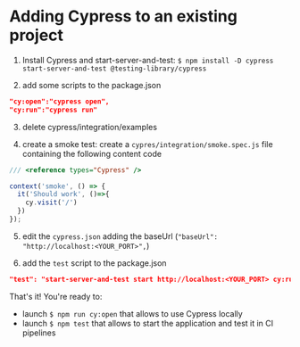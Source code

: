 # Adding Cypress to an existing project

1. Install Cypress and start-server-and-test: `$ npm install -D cypress start-server-and-test @testing-library/cypress`

2. add some scripts to the package.json
```json
"cy:open":"cypress open",
"cy:run":"cypress run"
```
3. delete cypress/integration/examples

4. create a smoke test: create a `cypres/integration/smoke.spec.js` file containing the following content code
  ```js
  /// <reference types="Cypress" />

  context('smoke', () => {
    it('Should work', ()=>{
      cy.visit('/')
    })
  });
  ```

5. edit the `cypress.json` adding the baseUrl (`"baseUrl": "http://localhost:<YOUR_PORT>",`)

6. add the `test` script to the package.json
  ```json
  "test": "start-server-and-test start http://localhost:<YOUR_PORT> cy:run",
  ```

That's it! You're ready to:
- launch `$ npm run cy:open` that allows to use Cypress locally
- launch `$ npm test` that allows to start the application and test it in CI pipelines
